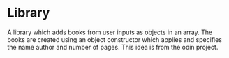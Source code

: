 # Library
A library which adds books from user inputs as objects in an array. 
The books are created using an object constructor which applies and specifies the name author and number of pages.
This idea is from the odin project.
